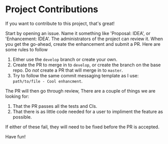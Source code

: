 # Project Contributions

If you want to contribute to this project, that's great!

Start by opening an issue. Name it something like 'Proposal: IDEA', or 'Enhancement: IDEA'. The administrators of the project can review it. When you get the go-ahead, create the enhancement and submit a PR. Here are some rules to follow

1. Either use the `develop` branch or create your own.
2. Create the PR to merge in to `develop`, or create the branch on the base repo. Do _not_ create a PR that will merge in to `master`.
3. Try to follow the same commit messaging template as I use: `path/to/file - Cool enhancment`.

The PR will then go through review, There are a couple of things we are looking for:

1. That the PR passes all the tests and CIs.
2. That there is as little code needed for a user to impliment the feature as possible.

If either of these fail, they will need to be fixed before the PR is accepted.

Have fun!
